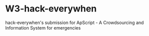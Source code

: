 # W3-hack-everywhen
hack-everywhen's submission for ApScript - A Crowdsourcing and Information System for emergencies
